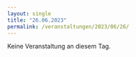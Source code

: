 ```yaml
---
layout: single
title: "26.06.2023"
permalink: /veranstaltungen/2023/06/26/
---
```


Keine Veranstaltung an diesem Tag.
